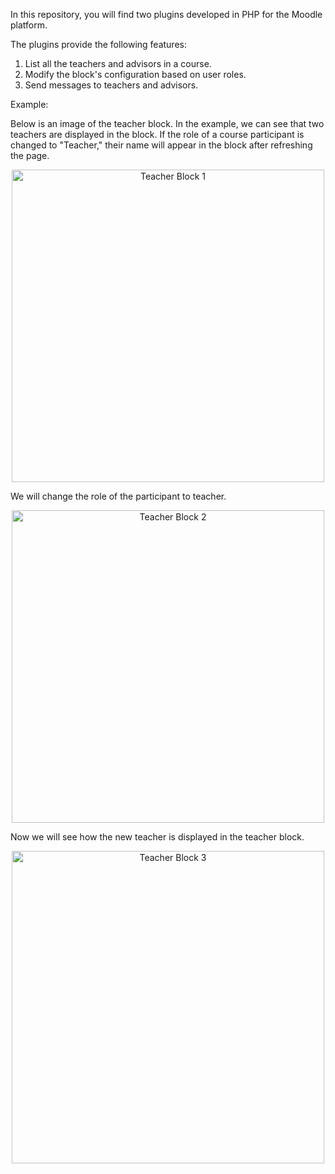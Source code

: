 In this repository, you will find two plugins developed in PHP for the Moodle platform.

The plugins provide the following features:

1. List all the teachers and advisors in a course.  
2. Modify the block's configuration based on user roles.  
3. Send messages to teachers and advisors.

Example:

Below is an image of the teacher block. In the example, we can see that two teachers are displayed in the block. If the role of a course participant is changed to "Teacher," their name will appear in the block after refreshing the page.

<div align="center">
    <img src="https://github.com/user-attachments/assets/a8aaae3e-a500-439c-a697-595089a5ff51" alt="Teacher Block 1" width="500">
</div>

We will change the role of the participant to teacher.

<div align="center">
    <img src="https://github.com/user-attachments/assets/15451e0e-54b2-4eb1-b1d6-5a375f2aa8a7" alt="Teacher Block 2" width="500">
</div>

Now we will see how the new teacher is displayed in the teacher block.

<div align="center">
    <img src="https://github.com/user-attachments/assets/211516b1-431b-428f-b05f-bd9511b2a59a" alt="Teacher Block 3" width="500">
</div>
